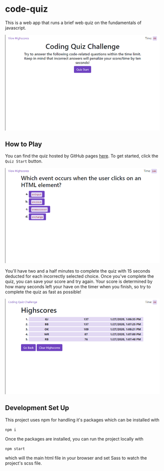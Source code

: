 # code-quiz
This is a web app that runs a brief web quiz on the fundamentals of javascript. 

![a demo image of the code quiz's home page][opener]

## How to Play

You can find the quiz hosted by GitHub pages [here](https://millernj.github.io/code-quiz/). To get started, click the `Quiz Start` button. 

![a demo image of a question from the quiz][question]

You'll have two and a half minutes to complete the quiz with 15 seconds deducted for each incorrectly selected choice. Once you've complete the quiz, you can save your score and try again. Your score is determined by how many seconds left your have on the timer when you finish, so try to complete the quiz as fast as possible!

![a demo image of the code quiz's highscores page][highscores]

## Development Set Up

This project uses npm for handling it's packages which can be installed with 

`npm i`

Once the packages are installed, you can run the project locally with

`npm start`

which will the main html file in your browser and set Sass to watch the project's scss file.


[opener]: ./assets/demo-opener.png
[question]: ./assets/demo-question.png
[highscores]: ./assets/demo-highscores.png
